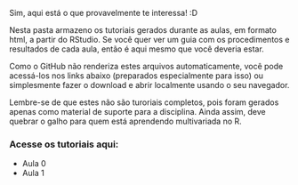 Sim, aqui está o que provavelmente te interessa! :D

Nesta pasta armazeno os tutoriais gerados durante as aulas, em formato html, a partir do RStudio. Se você quer ver um guia com os procedimentos e resultados de cada aula, então é aqui mesmo que você deveria estar.

Como o GitHub não renderiza estes arquivos automaticamente, você pode acessá-los nos links abaixo (preparados especialmente para isso) ou simplesmente fazer o download e abrir localmente usando o seu navegador.

Lembre-se de que estes não são turoriais completos, pois foram gerados apenas como material de suporte para a disciplina. Ainda assim, deve quebrar o galho para quem está aprendendo multivariada no R.

### Acesse os tutoriais aqui:
- Aula 0
- Aula 1

